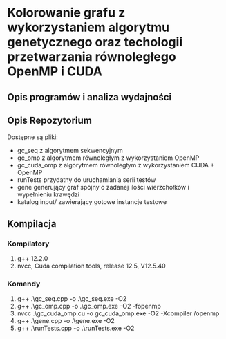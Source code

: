 # Kolorowanie grafu z wykorzystaniem algorytmu genetycznego oraz techologii przetwarzania równoległego OpenMP i CUDA
## Opis programów i analiza wydajności

## Opis Repozytorium
Dostępne są pliki:
 - gc_seq z algorytmem sekwencyjnym
 - gc_omp z algorytmem równoległym z wykorzystaniem OpenMP
 - gc_cuda_omp z algorytmem równoległym z wykorzystaniem CUDA + OpenMP
 - runTests przydatny do uruchamiania serii testów
 - gene generujący graf spójny o zadanej ilości wierzchołków i wypełnieniu krawędzi
 - katalog input/ zawierający gotowe instancje testowe
## Kompilacja
### Kompilatory
1. g++ 12.2.0
2. nvcc, Cuda compilation tools, release 12.5, V12.5.40
### Komendy
1. g++ .\gc_seq.cpp -o .\gc_seq.exe -O2
2. g++ .\gc_omp.cpp -o .\gc_omp.exe -O2 -fopenmp
3. nvcc .\gc_cuda_omp.cu -o gc_cuda_omp.exe -O2 -Xcompiler /openmp
4. g++ .\gene.cpp -o .\gene.exe -O2
5. g++ .\runTests.cpp -o .\runTests.exe -O2
